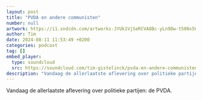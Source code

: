 ```yaml
---
layout: post
title: "PVDA en andere communisten"
number: null
artwork: https://i1.sndcdn.com/artworks-JYUk1VjSeRCVA8Bc-yLn9Dw-t500x500.jpg
author: Tim
date: 2024-08-11 11:53:49 +0200
categories: podcast
tag: []
embed_player:
  type: soundcloud
  src: https://soundcloud.com/tim-gistelinck/pvda-en-andere-communisten
description: "Vandaag de allerlaatste aflevering over politieke partijen: de PVDA."
---
```

Vandaag de allerlaatste aflevering over politieke partijen: de PVDA.
